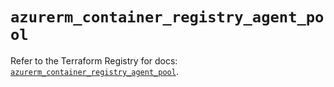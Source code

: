 # `azurerm_container_registry_agent_pool`

Refer to the Terraform Registry for docs: [`azurerm_container_registry_agent_pool`](https://registry.terraform.io/providers/hashicorp/azurerm/4.26.0/docs/resources/container_registry_agent_pool).
